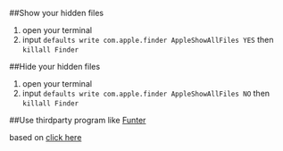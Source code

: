 ##Show your hidden files
1. open your terminal
2. input `defaults write com.apple.finder AppleShowAllFiles YES`
then `killall Finder`

##Hide your hidden files
1. open your terminal
2. input `defaults write com.apple.finder AppleShowAllFiles NO`
then `killall Finder`

##Use thirdparty program
like [Funter](https://nektony.com/products/funter)


based on [click here](http://www.macworld.co.uk/how-to/mac-software/how-show-hidden-files-in-mac-os-x-finder-funter-macos-sierra-3520878/)
